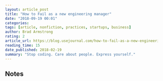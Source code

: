 ```yaml
---
layout: article_post
title: "How to Fail as a new engineering manager"
date: "2018-09-19 00:01"
categories:
tags: [article, nonfiction, practices, startups, business]
author: Brad Armstrong
rating: 2
article_url: https://blog.usejournal.com/how-to-fail-as-a-new-engineering-manager-30b5fb617a
reading_time: 15
date_published: 2018-02-19
summary: "Stop coding. Care about people. Express yourself."
---
```


## Notes
